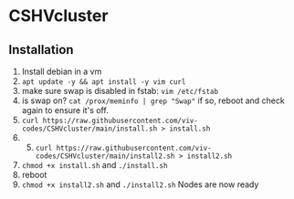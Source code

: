 # CSHVcluster

## Installation
1. Install debian in a vm
2. `apt update -y && apt install -y vim curl`
3. make sure swap is disabled in fstab: `vim /etc/fstab`
4. is swap on? `cat /prox/meminfo | grep "Swap"` if so, reboot and check again to ensure it's off.
5. `curl https://raw.githubusercontent.com/viv-codes/CSHVcluster/main/install.sh > install.sh`
6. 5. `curl https://raw.githubusercontent.com/viv-codes/CSHVcluster/main/install2.sh > install2.sh`
7. `chmod +x install.sh` and `./install.sh`
8. reboot
9. `chmod +x install2.sh` and `./install2.sh` 
Nodes are now ready 
